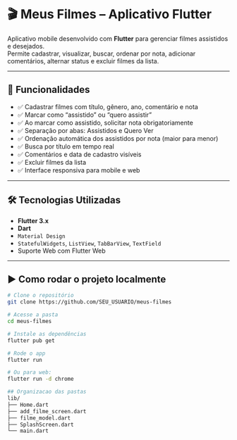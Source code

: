 # 🎬 Meus Filmes – Aplicativo Flutter

Aplicativo mobile desenvolvido com **Flutter** para gerenciar filmes assistidos e desejados.  
Permite cadastrar, visualizar, buscar, ordenar por nota, adicionar comentários, alternar status e excluir filmes da lista.

---

## 🚀 Funcionalidades

- ✅ Cadastrar filmes com título, gênero, ano, comentário e nota
- ✅ Marcar como “assistido” ou “quero assistir”
- ✅ Ao marcar como assistido, solicitar nota obrigatoriamente
- ✅ Separação por abas: Assistidos e Quero Ver
- ✅ Ordenação automática dos assistidos por nota (maior para menor)
- ✅ Busca por título em tempo real
- ✅ Comentários e data de cadastro visíveis
- ✅ Excluir filmes da lista
- ✅ Interface responsiva para mobile e web

---

## 🛠️ Tecnologias Utilizadas

- **Flutter 3.x**
- **Dart**
- `Material Design`
- `StatefulWidgets`, `ListView`, `TabBarView`, `TextField`
- Suporte Web com Flutter Web

---

## ▶️ Como rodar o projeto localmente

```bash
# Clone o repositório
git clone https://github.com/SEU_USUARIO/meus-filmes

# Acesse a pasta
cd meus-filmes

# Instale as dependências
flutter pub get

# Rode o app
flutter run

# Ou para web:
flutter run -d chrome

## Organizacao das pastas
lib/
├── Home.dart
├── add_filme_screen.dart
├── filme_model.dart
├── SplashScreen.dart
└── main.dart
